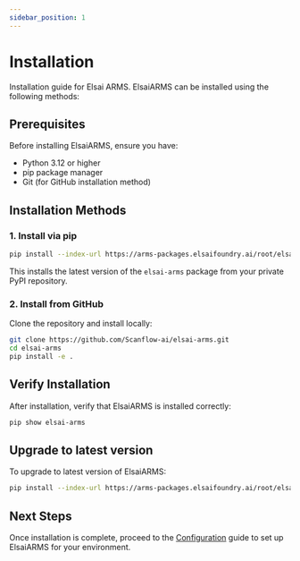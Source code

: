 ```yaml
---
sidebar_position: 1
---
```


# Installation

Installation guide for Elsai ARMS. ElsaiARMS can be installed using the following methods:

## Prerequisites

Before installing ElsaiARMS, ensure you have:
- Python 3.12 or higher
- pip package manager
- Git (for GitHub installation method)

## Installation Methods

### 1. Install via pip

```bash
pip install --index-url https://arms-packages.elsaifoundry.ai/root/elsai-arms/ elsai-arms==0.1.1
```

This installs the latest version of the `elsai-arms` package from your private PyPI repository.

### 2. Install from GitHub

Clone the repository and install locally:

```bash
git clone https://github.com/Scanflow-ai/elsai-arms.git
cd elsai-arms
pip install -e .
```

## Verify Installation

After installation, verify that ElsaiARMS is installed correctly:

```bash
pip show elsai-arms
```

## Upgrade to latest version

To upgrade to latest version of ElsaiARMS:

```bash
pip install --index-url https://arms-packages.elsaifoundry.ai/root/elsai-arms/ elsai-arms --upgrade
```

## Next Steps

Once installation is complete, proceed to the [Configuration](./configuration.md) guide to set up ElsaiARMS for your environment.

